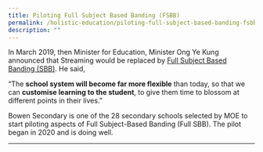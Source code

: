 ```yaml
---
title: Piloting Full Subject Based Banding (FSBB)
permalink: /holistic-education/piloting-full-subject-based-banding-fsbb
description: ""
---
```

In March 2019, then Minister for Education, Minister Ong Ye Kung announced that Streaming would be replaced by [Full Subject Based Banding (SBB)](https://www.straitstimes.com/singapore/education/streaming-into-normal-and-express-in-secondary-schools-to-stop-in-2024-to-be). He said, 

“The **school system will become far more flexible** than today, so that we can **customise learning to the student**, to give them time to blossom at different points in their lives.”  

Bowen Secondary is one of the 28 secondary schools selected by MOE to start piloting aspects of Full Subject-Based Banding (Full SBB). The pilot began in 2020 and is doing well.

------